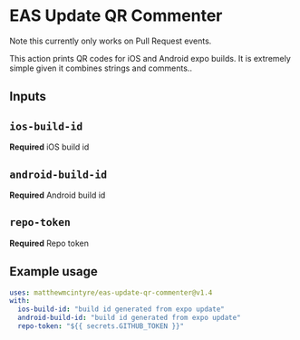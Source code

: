 # EAS Update QR Commenter

Note this currently only works on Pull Request events.

This action prints QR codes for iOS and Android expo builds. It is extremely simple given it combines strings and comments..

## Inputs

## `ios-build-id`

**Required** iOS build id

## `android-build-id`

**Required** Android build id

## `repo-token`

**Required** Repo token

## Example usage

```yml
uses: matthewmcintyre/eas-update-qr-commenter@v1.4
with:
  ios-build-id: "build id generated from expo update"
  android-build-id: "build id generated from expo update"
  repo-token: "${{ secrets.GITHUB_TOKEN }}"
```
